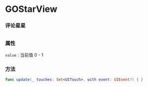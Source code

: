 # GOStarView

### 评论星星

###### 

### 属性

`value` : 当前值 0 - 1

### 方法

```swift
func update(_ touches: Set<UITouch>, with event: UIEvent?) { }
```

